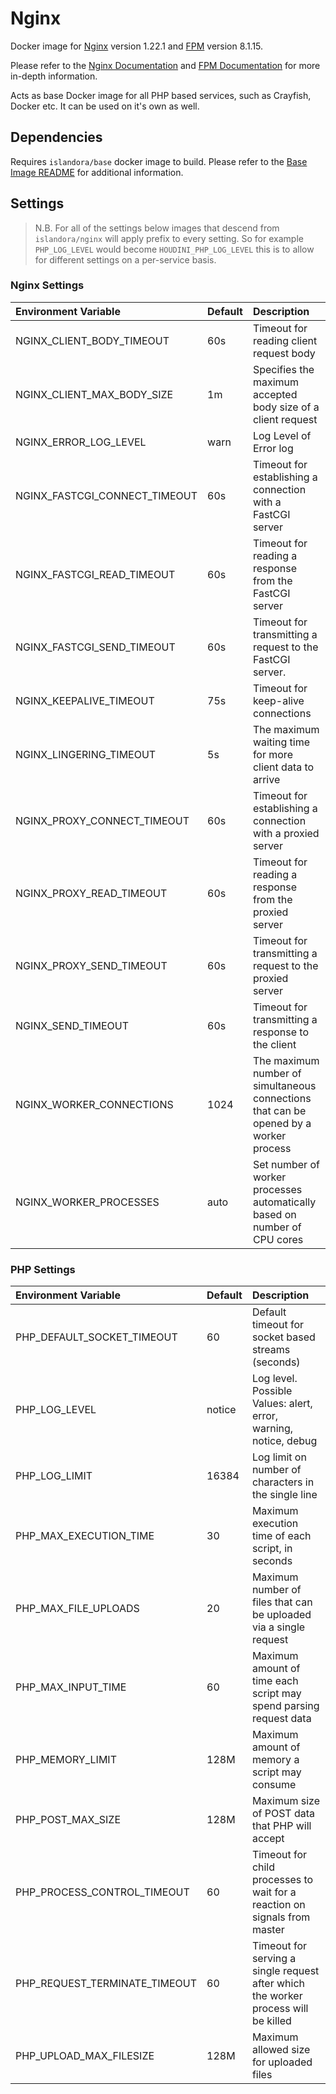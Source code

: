 # Nginx

Docker image for [Nginx] version 1.22.1 and [FPM] version 8.1.15.

Please refer to the [Nginx Documentation] and [FPM Documentation] for more
in-depth information.

Acts as base Docker image for all PHP based services, such as Crayfish, Docker
etc. It can be used on it's own as well.

## Dependencies

Requires `islandora/base` docker image to build. Please refer to the
[Base Image README](../base/README.md) for additional information.

## Settings

> N.B. For all of the settings below images that descend from
> ``islandora/nginx`` will apply prefix to every setting. So for example
> `PHP_LOG_LEVEL` would become `HOUDINI_PHP_LOG_LEVEL` this is to allow for
> different settings on a per-service basis.

### Nginx Settings

| Environment Variable          | Default | Description                                                                           |
| :---------------------------- | :------ | :------------------------------------------------------------------------------------ |
| NGINX_CLIENT_BODY_TIMEOUT     | 60s     | Timeout for reading client request body                                               |
| NGINX_CLIENT_MAX_BODY_SIZE    | 1m      | Specifies the maximum accepted body size of a client request                          |
| NGINX_ERROR_LOG_LEVEL         | warn    | Log Level of Error log                                                                |
| NGINX_FASTCGI_CONNECT_TIMEOUT | 60s     | Timeout for establishing a connection with a FastCGI server                           |
| NGINX_FASTCGI_READ_TIMEOUT    | 60s     | Timeout for reading a response from the FastCGI server                                |
| NGINX_FASTCGI_SEND_TIMEOUT    | 60s     | Timeout for transmitting a request to the FastCGI server.                             |
| NGINX_KEEPALIVE_TIMEOUT       | 75s     | Timeout for keep-alive connections                                                    |
| NGINX_LINGERING_TIMEOUT       | 5s      | The maximum waiting time for more client data to arrive                               |
| NGINX_PROXY_CONNECT_TIMEOUT   | 60s     | Timeout for establishing a connection with a proxied server                           |
| NGINX_PROXY_READ_TIMEOUT      | 60s     | Timeout for reading a response from the proxied server                                |
| NGINX_PROXY_SEND_TIMEOUT      | 60s     | Timeout for transmitting a request to the proxied server                              |
| NGINX_SEND_TIMEOUT            | 60s     | Timeout for transmitting a response to the client                                     |
| NGINX_WORKER_CONNECTIONS      | 1024    | The maximum number of simultaneous connections that can be opened by a worker process |
| NGINX_WORKER_PROCESSES        | auto    | Set number of worker processes automatically based on number of CPU cores             |

### PHP Settings

| Environment Variable          | Default | Description                                                                        |
| :---------------------------- | :------ | :--------------------------------------------------------------------------------- |
| PHP_DEFAULT_SOCKET_TIMEOUT    | 60      | Default timeout for socket based streams (seconds)                                 |
| PHP_LOG_LEVEL                 | notice  | Log level. Possible Values: alert, error, warning, notice, debug                   |
| PHP_LOG_LIMIT                 | 16384   | Log limit on number of characters in the single line                               |
| PHP_MAX_EXECUTION_TIME        | 30      | Maximum execution time of each script, in seconds                                  |
| PHP_MAX_FILE_UPLOADS          | 20      | Maximum number of files that can be uploaded via a single request                  |
| PHP_MAX_INPUT_TIME            | 60      | Maximum amount of time each script may spend parsing request data                  |
| PHP_MEMORY_LIMIT              | 128M    | Maximum amount of memory a script may consume                                      |
| PHP_POST_MAX_SIZE             | 128M    | Maximum size of POST data that PHP will accept                                     |
| PHP_PROCESS_CONTROL_TIMEOUT   | 60      | Timeout for child processes to wait for a reaction on signals from master          |
| PHP_REQUEST_TERMINATE_TIMEOUT | 60      | Timeout for serving a single request after which the worker process will be killed |
| PHP_UPLOAD_MAX_FILESIZE       | 128M    | Maximum allowed size for uploaded files                                            |

[FPM Documentation]: https://www.php.net/manual/en/install.fpm.configuration.php
[FPM Logging]: https://www.php.net/manual/en/install.fpm.configuration.php
[FPM]: https://www.php.net/manual/en/install.fpm.php
[Nginx Documentation]: https://nginx.org/en/docs/
[Nginx Logging]: https://docs.nginx.com/nginx/admin-guide/monitoring/logging/
[Nginx]: https://www.nginx.com/
